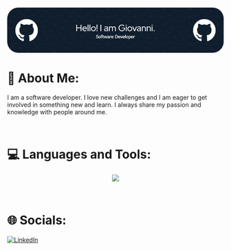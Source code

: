 ![Header](github-header-image.png)

# 💪 About Me:

I am a software developer. I love new challenges and I am eager to get involved in something new and learn. I always share my passion and knowledge with people around me.

<br>

# 💻 Languages and Tools:
<p align="center">
  <a href="https://skillicons.dev">
    <img src="https://skillicons.dev/icons?i=python,cpp,cs,js,html,css,react,git,tensorflow,django,sqlite,mongodb,unreal,unity,vscode,eclipse,linux,postman" />
  </a>
</p>


<br>

# 🌐 Socials:
[![LinkedIn](https://img.shields.io/badge/LinkedIn-0077B5?style=for-the-badge&logo=linkedin&logoColor=white)](https://www.linkedin.com/in/giovanni-bruno-241ab01a2/)

